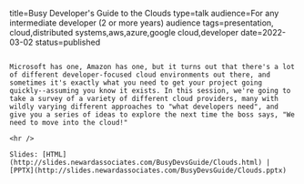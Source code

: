 title=Busy Developer's Guide to the Clouds
type=talk
audience=For any intermediate developer (2 or more years) audience
tags=presentation, cloud,distributed systems,aws,azure,google cloud,developer
date=2022-03-02
status=published
~~~~~~

Microsoft has one, Amazon has one, but it turns out that there's a lot of different developer-focused cloud environments out there, and sometimes it's exactly what you need to get your project going quickly--assuming you know it exists. In this session, we're going to take a survey of a variety of different cloud providers, many with wildly varying different approaches to "what developers need", and give you a series of ideas to explore the next time the boss says, "We need to move into the cloud!"
    
<hr />

Slides: [HTML](http://slides.newardassociates.com/BusyDevsGuide/Clouds.html) | [PPTX](http://slides.newardassociates.com/BusyDevsGuide/Clouds.pptx)
